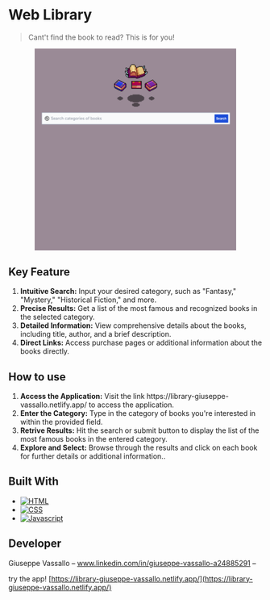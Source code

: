 # Web Library

> Cant't find the book to read? This is for you!

<p align="center">
    <img src="src/img/screenshot.png" align='center' width="400px" alt="screenshot" >
</p>


## Key Feature

<ol>
  <li><strong>Intuitive Search:</strong> Input your desired category, such as "Fantasy," "Mystery," "Historical Fiction," and more.</li>
  <li><strong>Precise Results:</strong> Get a list of the most famous and recognized books in the selected category.</li>
  <li><strong>Detailed Information:</strong> View comprehensive details about the books, including title, author, and a brief description.</li>
  <li><strong>Direct Links:</strong> Access purchase pages or additional information about the books directly.</li>
</ol>

## How to use

<ol>
  <li><strong>Access the Application:</strong> Visit the link https://library-giuseppe-vassallo.netlify.app/ to access the application.</li>
  <li><strong>Enter the Category:</strong> Type in the category of books you're interested in within the provided field.</li>
  <li><strong>Retrive Results:</strong> Hit the search or submit button to display the list of the most famous books in the entered category.</li>
  <li><strong>Explore and Select:</strong> Browse through the results and click on each book for further details or additional information..</li>
</ol>

## Built With

- [![HTML][html.com]][Html-url]
- [![CSS][css.com]][css-url]
- [![Javascript][Javascript.com]][Javascript-url]

## Developer

Giuseppe Vassallo – www.linkedin.com/in/giuseppe-vassallo-a24885291 –

try the app! [https://library-giuseppe-vassallo.netlify.app/](https://library-giuseppe-vassallo.netlify.app/)

<!-- MARKDOWN LINKS & IMAGES -->
<!-- https://www.markdownguide.org/basic-syntax/#reference-style-links -->
[Javascript.com]: https://img.shields.io/badge/JavaScript-323330?style=for-the-badge&logo=javascript&logoColor=F7DF1E
[Javascript-url]: https://javascript.com/
[html.com]: https://img.shields.io/badge/HTML5-E34F26?style=for-the-badge&logo=html5&logoColor=white
[html-url]: https://www.w3.org
[css.com]: https://img.shields.io/badge/CSS3-1572B6?style=for-the-badge&logo=css3&logoColor=white
[css-url]: https://www.w3.org
